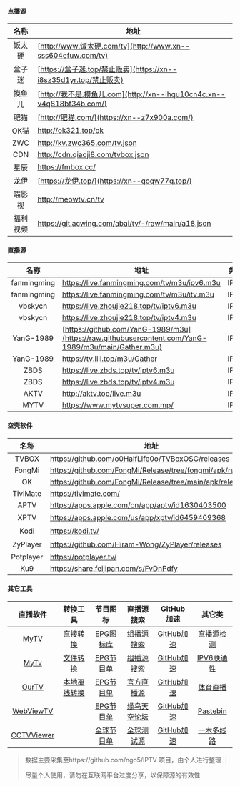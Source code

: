 #### 点播源

|   名称   | 地址                                                         |
| :------: | ------------------------------------------------------------ |
|  饭太硬  | [http://www.饭太硬.com/tv](http://www.xn--sss604efuw.com/tv) |
|  盒子迷  | [https://盒子迷.top/禁止贩卖](https://xn--i8sz35d1yr.top/禁止贩卖) |
|  摸鱼儿  | [http://我不是.摸鱼儿.com](http://xn--ihqu10cn4c.xn--v4q818bf34b.com/) |
|   肥猫   | [http://肥猫.com/](https://xn--z7x900a.com/)                 |
|   OK猫   | http://ok321.top/ok                                          |
|   ZWC    | http://kv.zwc365.com/tv.json                                 |
|   CDN    | http://cdn.qiaoji8.com/tvbox.json                            |
|   星辰   | https://fmbox.cc/                                            |
|   龙伊   | [https://龙伊.top/](https://xn--qoqw77q.top/)                |
|  喵影视  | http://meowtv.cn/tv                                          |
| 福利视频 | https://git.acwing.com/abai/tv/-/raw/main/a18.json           |

#### 直播源

|    名称     | 地址                                                         | 类型 |
| :---------: | ------------------------------------------------------------ | :--: |
| fanmingming | https://live.fanmingming.com/tv/m3u/ipv6.m3u                 | IPV6 |
| fanmingming | https://live.fanmingming.com/tv/m3u/itv.m3u                  | IPV4 |
|   vbskycn   | https://live.zhoujie218.top/tv/iptv6.m3u                     | IPV6 |
|   vbskycn   | https://live.zhoujie218.top/tv/iptv4.m3u                     | IPV4 |
|  YanG-1989  | [https://github.com/YanG-1989/m3u](https://raw.githubusercontent.com/YanG-1989/m3u/main/Gather.m3u) | IPV6 |
|  YanG-1989  | https://tv.iill.top/m3u/Gather                               | IPV4 |
|    ZBDS     | https://live.zbds.top/tv/iptv6.m3u                           | IPV6 |
|    ZBDS     | https://live.zbds.top/tv/iptv4.m3u                           | IPV4 |
|    AKTV     | http://aktv.top/live.m3u                                     | IPV4 |
|    MYTV     | https://www.mytvsuper.com.mp/                                | IPV4 |

#### 空壳软件

|   名称    | 地址                                                      |  备注   |
| :-------: | --------------------------------------------------------- | :-----: |
|   TVBOX   | https://github.com/o0HalfLife0o/TVBoxOSC/releases         | Android |
|  FongMi   | https://github.com/FongMi/Release/tree/fongmi/apk/release | Android |
|    OK     | https://github.com/FongMi/Release/tree/main/apk/release   | Android |
| TiviMate  | https://tivimate.com/                                     | Android |
|   APTV    | https://apps.apple.com/cn/app/aptv/id1630403500           |   iOS   |
|   XPTV    | https://apps.apple.com/us/app/xptv/id6459409368           | 美区iOS |
|   Kodi    | https://kodi.tv/                                          | 全平台  |
| ZyPlayer  | https://github.com/Hiram-Wong/ZyPlayer/releases           | 多平台  |
| Potplayer | https://potplayer.tv/                                     | Windows |
|    Ku9    | https://share.feijipan.com/s/FvDnPdfy                     | Android |

#### 其它工具

|                           直播软件                           |                           转换工具                           |                      节目图标                       |                          直播源搜索                          |               GitHub加速               |                            其它类                            |
| :----------------------------------------------------------: | :----------------------------------------------------------: | :-------------------------------------------------: | :----------------------------------------------------------: | :------------------------------------: | :----------------------------------------------------------: |
|    [MyTV](https://github.com/lizongying/my-tv-0/releases)    |      [直接转换](https://guihet.com/convert-m3u-js.html)      | [EPG图标库](https://assets.livednow.com/guide.html) |              [组播源搜索](http://tonkiang.us/?)              |  [GitHub加速](https://gh-proxy.com/)   |   [直播源检测](https://github.com/zhimin-dev/iptv-checker)   |
| [MyTv](https://github.com/yaoxieyoulei/mytv-android/releases) |             [文件转换](https://zbds.top/tools/)              |         [EPG节目单](https://e.erw.cc/e.xml)         |     [组播源搜索](http://www.foodieguide.com/iptvsearch)      |  [GitHub加速](https://gh.idayer.com/)  |              [IPV6联通性](https://testipv6.cn/)              |
|   [OurTV](https://github.com/andandroidor/ourtv/releases)    | [本地离线转换](https://github.com/sublime2025/IPTV/blob/main/html) |    [EPG节目单](http://epg.51zmt.top:8000/e.xml)     |          [官方直播源](https://iptv-org.github.io/)           | [GitHub加速](https://github.akams.cn/) |            [体育直播](http://www.qiumi1314.com/)             |
| [WebViewTV](https://github.com/hxh19950701/WebViewTvLive/releases) |                                                              |        [EPG节目单](https://epg.v1.mk/fy.xml)        | [缘鸟天空论坛](https://hy457.site/forum.php?mod=forumdisplay&fid=3) | [GitHub加速](https://git.814560.xyz/)  |                 [Pastebin](https://shz.al/)                  |
| [CCTVViewer](https://github.com/Eanya-Tonic/CCTV_Viewer/releases) |                                                              |     [全球节目单](https://epg.pw/xmltv/epg.xml)      | [全球测试源](https://epg.pw/test_channel_page.html?lang=zh-hans) |  [GitHub加速](https://cf.ghproxy.cc/)  | [一木多线路](https://raw.githubusercontent.com/xianyuyimu/TVBOX-/main/TVBox/一木多线路.json) |

> 数据主要采集至https://github.com/ngo5/IPTV 项目，由个人进行整理 丨
>
> 尽量个人使用，请勿在互联网平台过度分享，以保障源的有效性

